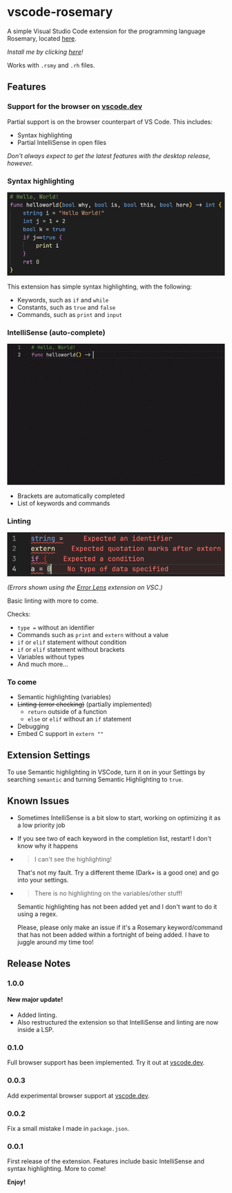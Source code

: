 # vscode-rosemary

A simple Visual Studio Code extension for the programming language Rosemary, located [here](https://github.com/spartanproj/rosemary).

*Install me by clicking [here](https://marketplace.visualstudio.com/items?itemName=Rosemary.rosemary)!*

Works with `.rsmy` and `.rh` files.

## Features

### Support for the browser on [vscode.dev](https://vscode.dev)

Partial support is on the browser counterpart of VS Code. This includes:

- Syntax highlighting
- Partial IntelliSense in open files

*Don't always expect to get the latest features with the desktop release, however.*

### Syntax highlighting

![Demo of syntax highlighting](images/syntax-highlighting.png)

This extension has simple syntax highlighting, with the following:

- Keywords, such as `if` and `while`
- Constants, such as `true` and `false`
- Commands, such as `print` and `input`

### IntelliSense (auto-complete)

![Demo of IntelliSense](images/intellisense.gif)

- Brackets are automatically completed
- List of keywords and commands

### Linting

![Demo of linting](images/linting.png)

*(Errors shown using the [Error Lens](https://marketplace.visualstudio.com/items?itemName=usernamehw.errorlens) extension on VSC.)*

Basic linting with more to come.

Checks:

- `type =` without an identifier
- Commands such as `print` and `extern` without a value
- `if` or `elif` statement without condition
- `if` or `elif` statement without brackets
- Variables without types
- And much more...

### To come

- Semantic highlighting (variables)
- ~~Linting (error checking)~~ (partially implemented)
  - `return` outside of a function
  - `else` or `elif` without an `if` statement
- Debugging
- Embed C support in `extern ""`

## Extension Settings

To use Semantic highlighting in VSCode, turn it on in your Settings by searching `semantic` and turning Semantic Highlighting to `true`.

## Known Issues

- Sometimes IntelliSense is a bit slow to start, working on optimizing it as a low priority job
- If you see two of each keyword in the completion list, restart! I don't know why it happens
- > I can't see the highlighting!
  
  That's not my fault. Try a different theme (Dark+ is a good one) and go into your settings.
- > There is no highlighting on the variables/other stuff!
  
  Semantic highlighting has not been added yet and I don't want to do it using a regex.
  
  Please, please only make an issue if it's a Rosemary keyword/command that has not been added within a fortnight of being added. I have to juggle around my time too!

## Release Notes

### 1.0.0

#### New major update!

- Added linting.
- Also restructured the extension so that IntelliSense and linting are now inside a LSP.

### 0.1.0

Full browser support has been implemented. Try it out at [vscode.dev](https://vscode.dev).

### 0.0.3

Add experimental browser support at [vscode.dev](https://vscode.dev).

### 0.0.2

Fix a small mistake I made in `package.json`.

### 0.0.1

First release of the extension.
Features include basic IntelliSense and syntax highlighting. More to come!

**Enjoy!**
